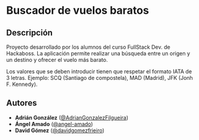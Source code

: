 # Buscador de vuelos baratos
## Descripción

Proyecto desarrollado por los alumnos del curso FullStack Dev. de Hackaboss.
La aplicación permite realizar una búsqueda entre un origen y un destino y ofrecer el vuelo más barato.

Los valores que se deben introducir tienen que respetar el formato IATA de 3 letras. Ejemplo: SCQ (Santiago de compostela), MAD (Madrid), JFK (Jonh F. Kennedy).

## Autores

- **Adrián González** ([@AdrianGonzalezFilgueira](https://github.com/AdrianGonzalezFilgueira))
- **Ángel Amado** ([@angel-amado](https://github.com/angel-amado))
- **David Gómez** ([@davidgomezfrieiro](https://github.com/davidgomezfrieiro))



